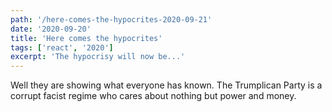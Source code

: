 ```yaml
---
path: '/here-comes-the-hypocrites-2020-09-21'
date: '2020-09-20'
title: 'Here comes the hypocrites'
tags: ['react', '2020']
excerpt: 'The hypocrisy will now be...'
---
```

Well they are showing what everyone has known. 
The Trumplican Party is a corrupt facist regime 
who cares about nothing but power and money.
 